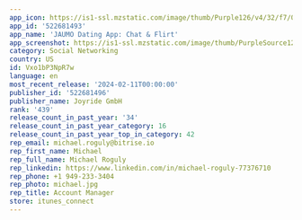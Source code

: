 ```yaml
---
app_icon: https://is1-ssl.mzstatic.com/image/thumb/Purple126/v4/32/f7/00/32f700ed-75c5-b938-abbb-37d5fb2ac15b/AppIcon-0-0-1x_U007epad-0-0-85-220.png/1024x1024bb.png
app_id: '522681493'
app_name: 'JAUMO Dating App: Chat & Flirt'
app_screenshot: https://is1-ssl.mzstatic.com/image/thumb/PurpleSource126/v4/da/ed/fa/daedfa4e-225b-df32-5b21-9a299da71db1/dc995706-84cb-4e0e-887a-a9c148bbe65f_0_APP_IPHONE_65_0.png/1242x2688bb.png
category: Social Networking
country: US
id: Vxo1bP3NpR7w
language: en
most_recent_release: '2024-02-11T00:00:00'
publisher_id: '522681496'
publisher_name: Joyride GmbH
rank: '439'
release_count_in_past_year: '34'
release_count_in_past_year_category: 16
release_count_in_past_year_top_in_category: 42
rep_email: michael.roguly@bitrise.io
rep_first_name: Michael
rep_full_name: Michael Roguly
rep_linkedin: https://www.linkedin.com/in/michael-roguly-77376710
rep_phone: +1 949-233-3404
rep_photo: michael.jpg
rep_title: Account Manager
store: itunes_connect
---
```

